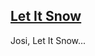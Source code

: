 ## [Let It Snow][home page]

Josi, Let It Snow...

[home page]: https://toothsome.github.io/let-it-snow/
